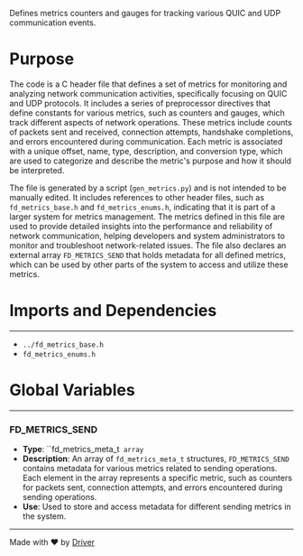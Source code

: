 <!--------------------------------------------------------------------------------->
<!-- IMPORTANT: This file is auto-generated by Driver (https://driver.ai). -------->
<!-- Manual edits may be overwritten on future commits. --------------------------->
<!--------------------------------------------------------------------------------->

Defines metrics counters and gauges for tracking various QUIC and UDP communication events.

# Purpose
The code is a C header file that defines a set of metrics for monitoring and analyzing network communication activities, specifically focusing on QUIC and UDP protocols. It includes a series of preprocessor directives that define constants for various metrics, such as counters and gauges, which track different aspects of network operations. These metrics include counts of packets sent and received, connection attempts, handshake completions, and errors encountered during communication. Each metric is associated with a unique offset, name, type, description, and conversion type, which are used to categorize and describe the metric's purpose and how it should be interpreted.

The file is generated by a script (`gen_metrics.py`) and is not intended to be manually edited. It includes references to other header files, such as `fd_metrics_base.h` and `fd_metrics_enums.h`, indicating that it is part of a larger system for metrics management. The metrics defined in this file are used to provide detailed insights into the performance and reliability of network communication, helping developers and system administrators to monitor and troubleshoot network-related issues. The file also declares an external array `FD_METRICS_SEND` that holds metadata for all defined metrics, which can be used by other parts of the system to access and utilize these metrics.
# Imports and Dependencies

---
- `../fd_metrics_base.h`
- `fd_metrics_enums.h`


# Global Variables

---
### FD\_METRICS\_SEND
- **Type**: ``fd_metrics_meta_t` array`
- **Description**: An array of `fd_metrics_meta_t` structures, `FD_METRICS_SEND` contains metadata for various metrics related to sending operations. Each element in the array represents a specific metric, such as counters for packets sent, connection attempts, and errors encountered during sending operations.
- **Use**: Used to store and access metadata for different sending metrics in the system.



---
Made with ❤️ by [Driver](https://www.driver.ai/)